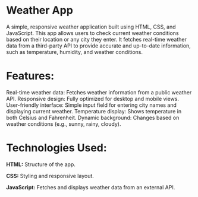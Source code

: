 # Weather App
A simple, responsive weather application built using HTML, CSS, and JavaScript. This app allows users to check current weather conditions based on their location or any city they enter. It fetches real-time weather data from a third-party API to provide accurate and up-to-date information, such as temperature, humidity, and weather conditions.

# Features:
Real-time weather data: Fetches weather information from a public weather API.
Responsive design: Fully optimized for desktop and mobile views.
User-friendly interface: Simple input field for entering city names and displaying current weather.
Temperature display: Shows temperature in both Celsius and Fahrenheit.
Dynamic background: Changes based on weather conditions (e.g., sunny, rainy, cloudy).

# Technologies Used:
**HTML:** Structure of the app.

**CSS:** Styling and responsive layout.

**JavaScript:** Fetches and displays weather data from an external API.
